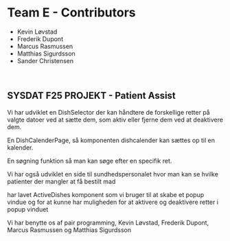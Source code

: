 # Team E - Contributors
- Kevin Løvstad
- Frederik Dupont
- Marcus Rasmussen
- Matthias Sigurdsson
- Sander Christensen

<br> 

## SYSDAT F25 PROJEKT - Patient Assist
Vi har udviklet en DishSelector der kan håndtere de forskellige retter på valgte datoer ved at sætte dem,
som aktiv eller fjerne dem ved at deaktivere dem.

En DishCalenderPage, så komponenten dishcalender kan sættes op til en kalender.

En søgning funktion så man kan søge efter en specifik ret.


Vi har også udviklet en side til sundhedspersonalet hvor man kan se hvilke patienter der mangler at få bestilt mad 

har lavet ActiveDishes komponent som vi bruger til at skabe et popup vindue og for at kunne har muligheden for at aktivere og deaktivere retter i popup vinduet


Vi har benytte os af pair programming, Kevin Løvstad, Frederik Dupont, Marcus Rasmussen og Matthias Sigurdsson

